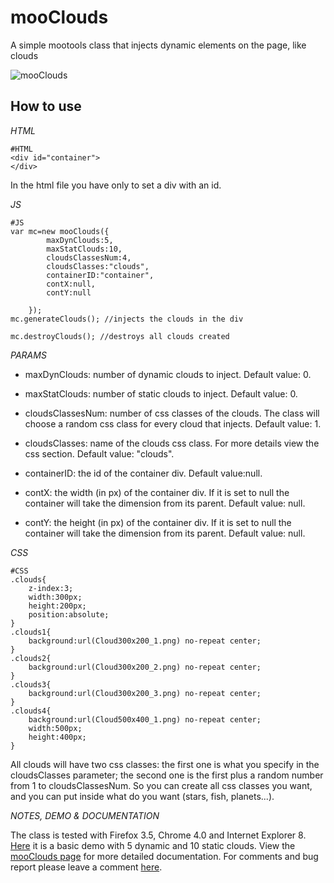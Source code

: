 mooClouds
==================

A simple mootools class that injects dynamic elements on the page, like clouds

![mooClouds](http://eqepa.com/Playground/Mootools/mooClouds/mooClouds187x80.png)
 
How to use
----------

*HTML*

	#HTML
	<div id="container">	
	</div>

In the html file you have only to set a div with an id.

*JS*

	#JS
    var mc=new mooClouds({
			maxDynClouds:5,
			maxStatClouds:10,
			cloudsClassesNum:4,
			cloudsClasses:"clouds",
			containerID:"container",
			contX:null,
			contY:null
			
		});
	mc.generateClouds(); //injects the clouds in the div
	
	mc.destroyClouds(); //destroys all clouds created
	
	
*PARAMS*

* maxDynClouds: number of dynamic clouds to inject. Default value: 0.

* maxStatClouds: number of static clouds to inject. Default value: 0.

* cloudsClassesNum: number of css classes of the clouds. The class will choose a random css class for every cloud that injects. Default value: 1.

* cloudsClasses: name of the clouds css class. For more details view the css section. Default value: "clouds".

* containerID: the id of the container div. Default value:null.

* contX: the width (in px) of the container div. If it is set to null the container will take the dimension from its parent. Default value: null.

* contY: the height (in px) of the container div. If it is set to null the container will take the dimension from its parent. Default value: null.

*CSS*

	#CSS
	.clouds{
		z-index:3;
		width:300px;
		height:200px;
		position:absolute;
	}
	.clouds1{
		background:url(Cloud300x200_1.png) no-repeat center;
	}
	.clouds2{
		background:url(Cloud300x200_2.png) no-repeat center;
	}
	.clouds3{
		background:url(Cloud300x200_3.png) no-repeat center;
	}
	.clouds4{
		background:url(Cloud500x400_1.png) no-repeat center;
		width:500px;
		height:400px;
	}
	
All clouds will have two css classes: the first one is what you specify in the cloudsClasses parameter; the second one is the first plus a random number from 1 to cloudsClassesNum.
So you can create all css classes you want, and you can put inside what do you want (stars, fish, planets...).


*NOTES, DEMO & DOCUMENTATION*

The class is tested with Firefox 3.5, Chrome 4.0 and Internet Explorer 8.
[Here](http://enniopirolo.name/demos/mooclouds/Example/demo.html) it is a basic demo with 5 dynamic and 10 static clouds.
View the [mooClouds page](http://www.enniopirolo.name/projects/mootools-projects/mooclouds/) for more detailed documentation.
For comments and bug report please leave a comment [here](http://www.enniopirolo.name/projects/mootools-projects/mooclouds/).
